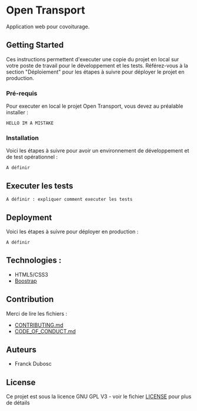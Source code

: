 # Open Transport

Application web pour covoiturage.

## Getting Started

Ces instructions permettent d'executer une copie du projet en local sur votre poste de travail pour le développement et les tests. Référez-vous à la section "Déploiement" pour les étapes à suivre pour déployer le projet en production.

### Pré-requis

Pour executer en local le projet Open Transport, vous devez au préalable installer :

```
HELLO IM A MISTAKE

```

### Installation

Voici les étapes à suivre pour avoir un environnement de développement et de test opérationnel :

```
A définir
```

## Executer les tests

```
A définir : expliquer comment executer les tests
```

## Deployment

Voici les étapes à suivre pour déployer en production :

```
A définir
```

## Technologies :

- HTML5/CSS3
- [Boostrap](https://getbootstrap.com/)

## Contribution

Merci de lire les fichiers :

- [CONTRIBUTING.md](https://github.com/OpenClassrooms-Student-Center/7688581-Expert-Git-GitHub/blob/main/CONTRIBUTING.md)
- [CODE_OF_CONDUCT.md](https://github.com/OpenClassrooms-Student-Center/7688581-Expert-Git-GitHub/blob/main/CONTRIBUTING.md)

## Auteurs

- Franck Dubosc

## License

Ce projet est sous la licence GNU GPL V3 - voir le fichier [LICENSE](LICENSE) pour plus de détails
